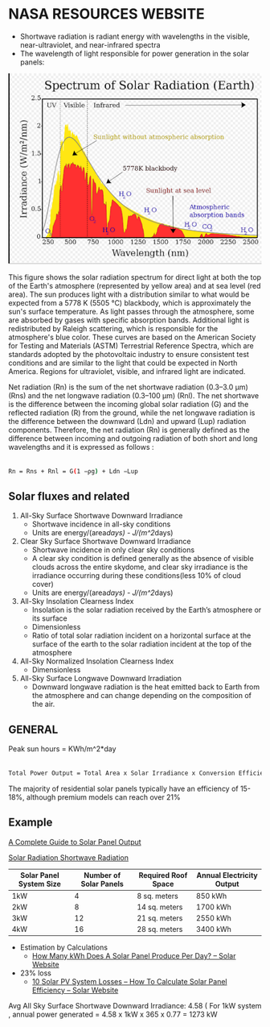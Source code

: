 # NASA RESOURCES WEBSITE

* Shortwave radiation is radiant energy with wavelengths in the visible, near-ultraviolet, and near-infrared spectra
* The wavelength of light responsible for power generation in the solar panels:

![Black body Radiation](docs\images\blackbody.png)

This figure shows the solar radiation spectrum for direct light at both the top of the Earth's atmosphere (represented by yellow area) and at sea level (red area). The sun produces light with a distribution similar to what would be expected from a 5778 K (5505 °C) blackbody, which is approximately the sun's surface temperature. As light passes through the atmosphere, some are absorbed by gases with specific absorption bands. Additional light is redistributed by Raleigh scattering, which is responsible for the atmosphere's blue color. These curves are based on the American Society for Testing and Materials (ASTM) Terrestrial Reference Spectra, which are standards adopted by the photovoltaic industry to ensure consistent test conditions and are similar to the light that could be expected in North America. Regions for ultraviolet, visible, and infrared light are indicated.

Net radiation (Rn) is the sum of the net shortwave radiation (0.3–3.0 μm) (Rns) and the net longwave radiation (0.3–100 μm) (Rnl). The net shortwave is the difference between the incoming global solar radiation (G) and the reflected radiation (R)  from the ground, while the net longwave radiation is the difference between the downward (Ldn) and upward (Lup) radiation components. Therefore, the net radiation (Rn) is generally defined as the difference between incoming and outgoing radiation of both short and long wavelengths and it is expressed as follows :

```sh

Rn = Rns + Rnl = G(1 −ρg) + Ldn −Lup 

```

## Solar fluxes and related

1. All-Sky Surface Shortwave Downward Irradiance
   * Shortwave incidence in all-sky conditions
   * Units are energy/(area*days) - J/(m^2*days)
2. Clear Sky Surface Shortwave Downward Irradiance
   * Shortwave incidence in only clear sky conditions
   * A clear sky condition is defined generally as the absence of visible clouds across the entire skydome, and clear sky irradiance is the irradiance occurring during these conditions(less 10% of cloud cover)
   * Units are energy/(area*days) - J/(m^2*days)
3. All-Sky Insolation Clearness Index
   * Insolation is the solar radiation received by the Earth’s atmosphere or its surface
   * Dimensionless
   * Ratio of total solar radiation incident on a horizontal surface at the surface of the earth to the solar radiation incident at the top of the atmosphere
4. All-Sky Normalized Insolation Clearness Index
   * Dimensionless
5. All-Sky Surface Longwave Downward Irradiation
   * Downward longwave radiation is the heat emitted back to Earth from the atmosphere and can change depending on the composition of the air.

## GENERAL

Peak sun hours = KWh/m^2*day

```sh

Total Power Output = Total Area x Solar Irradiance x Conversion Efficiency

```

The majority of residential solar panels typically have an efficiency of 15-18%, although premium models can reach over 21%

## Example

[A Complete Guide to Solar Panel Output](https://www.linquip.com/blog/a-complete-guide-to-solar-panel-output/#Solar_Panel_Efficiency)

[Solar Radiation Shortwave Radiation](https://physics.stackexchange.com/questions/599848/solar-radiation-shortwave-radiation)

| Solar Panel System Size | Number of Solar Panels | Required Roof Space | Annual Electricity Output |
|---|---|---|---|
| 1kW | 4 | 8 sq. meters | 850 kWh |
| 2kW | 8 | 14 sq. meters | 1700 kWh |
| 3kW | 12 | 21 sq. meters | 2550 kWh |
| 4kW | 16 | 28 sq. meters | 3400 kWh |

* Estimation by Calculations
  * [How Many kWh Does A Solar Panel Produce Per Day? – Solar Website](https://diysolarshack.com/how-many-kwh-does-a-solar-panel-produce-per-day/#TABLE_kWh_produced_per_day_by_solar_panels_by_US_State_compared)
* 23% loss
  * [10 Solar PV System Losses – How To Calculate Solar Panel Efficiency – Solar Website](https://diysolarshack.com/10-solar-pv-system-losses-their-impact-on-solar-panel-output/)
  
Avg All Sky Surface Shortwave Downward Irradiance: 4.58 (
For 1kW system , annual power generated = 4.58 x 1kW x 365 x 0.77 = 1273 kW
